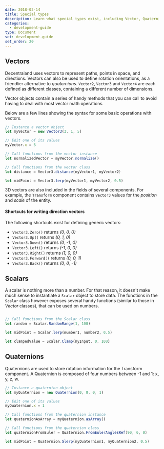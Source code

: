 ```yaml
---
date: 2018-02-14
title: Special types
description: Learn what special types exist, including Vector, Quaternions, and more.
categories:
  - development-guide
type: Document
set: development-guide
set_order: 20
---
```


## Vectors

Decentraland uses vectors to represent paths, points in space, and directions. Vectors can also be used to define rotation orientations, as a friendlier alternative to _quaternions_. `Vector2`, `Vector3` and `Vector4` are each defined as different classes, containing a different number of dimensions.

Vector objects contain a series of handy methods that you can call to avoid having to deal with most vector math operations.

Below are a few lines showing the syntax for some basic operations with vectors.

```ts
// Instance a vector object
let myVector = new Vector3(3, 1, 5)

// Edit one of its values
myVector.x = 5

// Call functions from the vector instance
let normalizedVector = myVector.normalize()

// Call functions from the vector class
let distance = Vector3.distance(myVector1, myVector2)

let midPoint = Vector3.lerp(myVector1, myVector2, 0.5)
```

3D vectors are also included in the fields of several components. For example, the `Transform` component contains `Vector3` values for the _position_ and _scale_ of the entity.

#### Shortcuts for writing direction vectors

The following shortcuts exist for defining generic vectors:

- `Vector3.Zero()` returns _(0, 0, 0)_
- `Vector3.Up()` returns _(0, 1, 0)_
- `Vector3.Down()` returns _(0, -1, 0)_
- `Vector3.Left()` returns _(-1, 0, 0)_
- `Vector3.Right()` returns _(1, 0, 0)_
- `Vector3.Forward()` returns _(0, 0, 1)_
- `Vector3.Back()` returns _(0, 0, -1)_

## Scalars

A scalar is nothing more than a number. For that reason, it doesn't make much sense to instantiate a `Scalar` object to store data. The functions in the `Scalar` class however exposes several handy functions (similar to those in _Vector_ classes), that can be used on numbers.

```ts

// Call functions from the Scalar class
let random = Scalar.RandomRange(1, 100)

let midPoint = Scalar.lerp(number1, number2, 0.5)

let clampedValue = Scalar.Clamp(myInput, 0, 100)
```

## Quaternions

Quaternions are used to store rotation information for the Transform component. A Quaternion is composed of four numbers between -1 and 1: x, y, z, w.

```ts
// Instance a quaternion object
let myQuaternion = new Quaternion(0, 0, 0, 1)

// Edit one of its values
myQuaternion.x = 1

// Call functions from the quaternion instance
let quaternionAsArray = myQuaternion.asArray()

// Call functions from the quaternion class
let quaternionFromEuler = Quaternion.FromEulerAnglesRef(90, 0, 0)

let midPoint = Quaternion.Slerp(myQuaternion1, myQuaternion2, 0.5)
```





